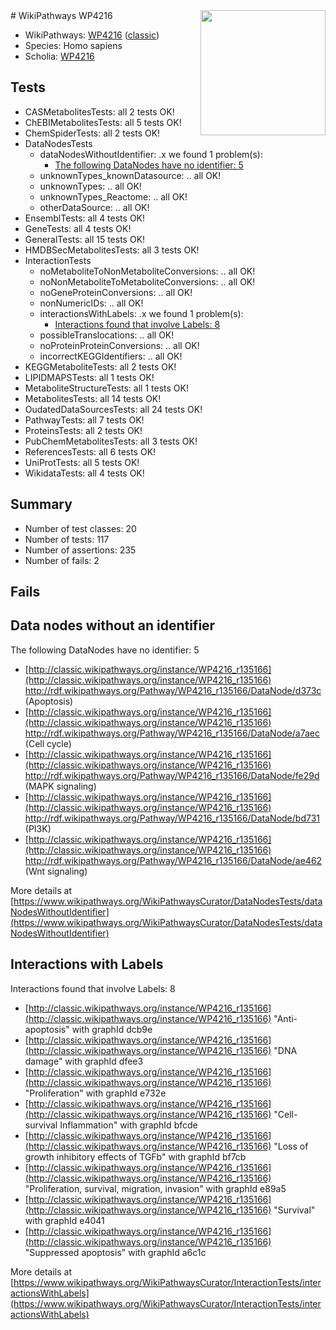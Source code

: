 <img style="float: right; width: 200px" src="https://upload.wikimedia.org/wikipedia/commons/thumb/8/83/Wplogo_with_text_500.png/640px-Wplogo_with_text_500.png" />
# WikiPathways WP4216

* WikiPathways: [WP4216](https://wikipathways.org/pathways/WP4216) ([classic](https://classic.wikipathways.org/instance/WP4216))
* Species: Homo sapiens
* Scholia: [WP4216](https://scholia.toolforge.org/wikipathways/WP4216)
## Tests
* CASMetabolitesTests: all 2 tests OK!
* ChEBIMetabolitesTests: all 5 tests OK!
* ChemSpiderTests: all 2 tests OK!
* DataNodesTests
    * dataNodesWithoutIdentifier: .x we found 1 problem(s):
        * [The following DataNodes have no identifier: 5](#d2d32fa4)
    * unknownTypes_knownDatasource: .. all OK!
    * unknownTypes: .. all OK!
    * unknownTypes_Reactome: .. all OK!
    * otherDataSource: .. all OK!
* EnsemblTests: all 4 tests OK!
* GeneTests: all 4 tests OK!
* GeneralTests: all 15 tests OK!
* HMDBSecMetabolitesTests: all 3 tests OK!
* InteractionTests
    * noMetaboliteToNonMetaboliteConversions: .. all OK!
    * noNonMetaboliteToMetaboliteConversions: .. all OK!
    * noGeneProteinConversions: .. all OK!
    * nonNumericIDs: .. all OK!
    * interactionsWithLabels: .x we found 1 problem(s):
        * [Interactions found that involve Labels: 8](#630d267f)
    * possibleTranslocations: .. all OK!
    * noProteinProteinConversions: .. all OK!
    * incorrectKEGGIdentifiers: .. all OK!
* KEGGMetaboliteTests: all 2 tests OK!
* LIPIDMAPSTests: all 1 tests OK!
* MetaboliteStructureTests: all 1 tests OK!
* MetabolitesTests: all 14 tests OK!
* OudatedDataSourcesTests: all 24 tests OK!
* PathwayTests: all 7 tests OK!
* ProteinsTests: all 2 tests OK!
* PubChemMetabolitesTests: all 3 tests OK!
* ReferencesTests: all 6 tests OK!
* UniProtTests: all 5 tests OK!
* WikidataTests: all 4 tests OK!


## Summary

* Number of test classes: 20
* Number of tests: 117
* Number of assertions: 235
* Number of fails: 2

## Fails

<a name="d2d32fa4" />

## Data nodes without an identifier

The following DataNodes have no identifier: 5

* [http://classic.wikipathways.org/instance/WP4216_r135166](http://classic.wikipathways.org/instance/WP4216_r135166) http://rdf.wikipathways.org/Pathway/WP4216_r135166/DataNode/d373c (Apoptosis)
* [http://classic.wikipathways.org/instance/WP4216_r135166](http://classic.wikipathways.org/instance/WP4216_r135166) http://rdf.wikipathways.org/Pathway/WP4216_r135166/DataNode/a7aec (Cell cycle)
* [http://classic.wikipathways.org/instance/WP4216_r135166](http://classic.wikipathways.org/instance/WP4216_r135166) http://rdf.wikipathways.org/Pathway/WP4216_r135166/DataNode/fe29d (MAPK
signaling)
* [http://classic.wikipathways.org/instance/WP4216_r135166](http://classic.wikipathways.org/instance/WP4216_r135166) http://rdf.wikipathways.org/Pathway/WP4216_r135166/DataNode/bd731 (PI3K)
* [http://classic.wikipathways.org/instance/WP4216_r135166](http://classic.wikipathways.org/instance/WP4216_r135166) http://rdf.wikipathways.org/Pathway/WP4216_r135166/DataNode/ae462 (Wnt signaling)


More details at [https://www.wikipathways.org/WikiPathwaysCurator/DataNodesTests/dataNodesWithoutIdentifier](https://www.wikipathways.org/WikiPathwaysCurator/DataNodesTests/dataNodesWithoutIdentifier)

<a name="630d267f" />

## Interactions with Labels

Interactions found that involve Labels: 8

* [http://classic.wikipathways.org/instance/WP4216_r135166](http://classic.wikipathways.org/instance/WP4216_r135166) "Anti-apoptosis" with graphId dcb9e
* [http://classic.wikipathways.org/instance/WP4216_r135166](http://classic.wikipathways.org/instance/WP4216_r135166) "DNA damage" with graphId dfee3
* [http://classic.wikipathways.org/instance/WP4216_r135166](http://classic.wikipathways.org/instance/WP4216_r135166) "Proliferation" with graphId e732e
* [http://classic.wikipathways.org/instance/WP4216_r135166](http://classic.wikipathways.org/instance/WP4216_r135166) "Cell-survival
Inflammation" with graphId bfcde
* [http://classic.wikipathways.org/instance/WP4216_r135166](http://classic.wikipathways.org/instance/WP4216_r135166) "Loss of growth
inhibitory effects 
of TGFb" with graphId bf7cb
* [http://classic.wikipathways.org/instance/WP4216_r135166](http://classic.wikipathways.org/instance/WP4216_r135166) "Proliferation, survival, 
migration, invasion" with graphId e89a5
* [http://classic.wikipathways.org/instance/WP4216_r135166](http://classic.wikipathways.org/instance/WP4216_r135166) "Survival" with graphId e4041
* [http://classic.wikipathways.org/instance/WP4216_r135166](http://classic.wikipathways.org/instance/WP4216_r135166) "Suppressed apoptosis" with graphId a6c1c


More details at [https://www.wikipathways.org/WikiPathwaysCurator/InteractionTests/interactionsWithLabels](https://www.wikipathways.org/WikiPathwaysCurator/InteractionTests/interactionsWithLabels)

